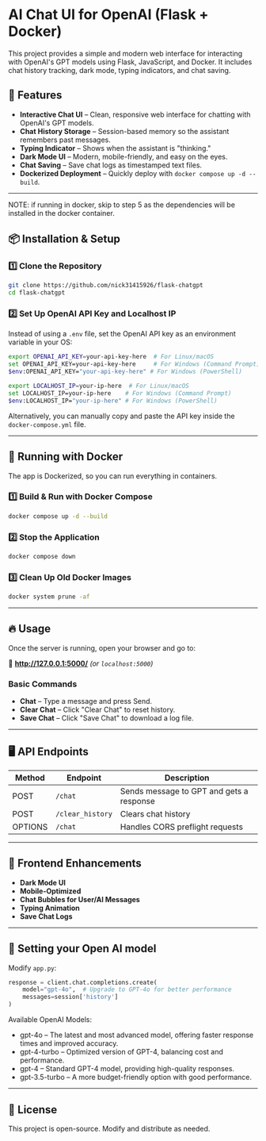 # AI Chat UI for OpenAI (Flask + Docker)

This project provides a simple and modern web interface for interacting with OpenAI's GPT models using Flask, JavaScript, and Docker. It includes chat history tracking, dark mode, typing indicators, and chat saving.

## 🚀 Features

- **Interactive Chat UI** – Clean, responsive web interface for chatting with OpenAI's GPT models.
- **Chat History Storage** – Session-based memory so the assistant remembers past messages.
- **Typing Indicator** – Shows when the assistant is "thinking."
- **Dark Mode UI** – Modern, mobile-friendly, and easy on the eyes.
- **Chat Saving** – Save chat logs as timestamped text files.
- **Dockerized Deployment** – Quickly deploy with `docker compose up -d --build`.

---
NOTE: if running in docker, skip to step 5 as the dependencies will be installed in the docker container.
## 📦 Installation & Setup

### 1️⃣  Clone the Repository
```sh
git clone https://github.com/nick31415926/flask-chatgpt
cd flask-chatgpt
```

### 2️⃣ Set Up OpenAI API Key and Localhost IP
Instead of using a `.env` file, set the OpenAI API key as an environment variable in your OS:
```sh
export OPENAI_API_KEY=your-api-key-here  # For Linux/macOS
set OPENAI_API_KEY=your-api-key-here     # For Windows (Command Prompt)
$env:OPENAI_API_KEY="your-api-key-here" # For Windows (PowerShell)

export LOCALHOST_IP=your-ip-here  # For Linux/macOS
set LOCALHOST_IP=your-ip-here    # For Windows (Command Prompt)
$env:LOCALHOST_IP="your-ip-here" # For Windows (PowerShell)

```
Alternatively, you can manually copy and paste the API key inside the `docker-compose.yml` file.

---
## 🐳 Running with Docker

The app is Dockerized, so you can run everything in containers.

### 1️⃣ Build & Run with Docker Compose
```sh
docker compose up -d --build
```

### 2️⃣ Stop the Application
```sh
docker compose down
```

### 3️⃣ Clean Up Old Docker Images
```sh
docker system prune -af
```

---

## 🔥 Usage

Once the server is running, open your browser and go to:

📌 **http://127.0.0.1:5000/** *(or `localhost:5000`)*

### Basic Commands
- **Chat** – Type a message and press Send.
- **Clear Chat** – Click "Clear Chat" to reset history.
- **Save Chat** – Click "Save Chat" to download a log file.

---


## 🖥️ API Endpoints

| Method  | Endpoint         | Description                               |
|---------|-----------------|-------------------------------------------|
| POST    | `/chat`         | Sends message to GPT and gets a response |
| POST    | `/clear_history`| Clears chat history                       |
| OPTIONS | `/chat`         | Handles CORS preflight requests          |

---

## 🎨 Frontend Enhancements

- **Dark Mode UI**
- **Mobile-Optimized**
- **Chat Bubbles for User/AI Messages**
- **Typing Animation**
- **Save Chat Logs**

---

## 🤖 Setting your Open AI model

Modify `app.py`:
```python
response = client.chat.completions.create(
    model="gpt-4o",  # Upgrade to GPT-4o for better performance
    messages=session['history']
)
```
Available OpenAI Models:
- gpt-4o – The latest and most advanced model, offering faster response times and improved accuracy.
- gpt-4-turbo – Optimized version of GPT-4, balancing cost and performance.
- gpt-4 – Standard GPT-4 model, providing high-quality responses.
- gpt-3.5-turbo – A more budget-friendly option with good performance.




---

## 📄 License

This project is open-source. Modify and distribute as needed.

